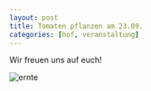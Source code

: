 ```yaml
---
layout: post
title: Tomaten pflanzen am 23.09.
categories: [hof, veranstaltung]
---
```



Wir freuen uns auf euch!


![ernte](/public/images/a.jpg)


